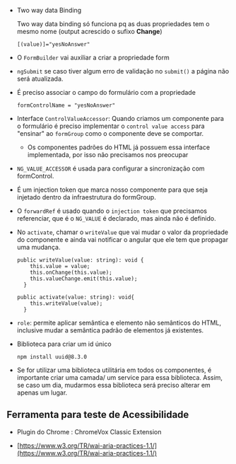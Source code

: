 - Two way data Binding

    Two way data binding só funciona pq as duas propriedades tem o mesmo nome (output  acrescido o sufixo **Change**)

    ```tsx
    [(value)]="yesNoAnswer"
    ```

- O `FormBuilder` vai auxiliar a criar a propriedade form
- `ngSubmit` se caso tiver algum erro de validação no `submit()` a página não será atualizada.
- É preciso associar o campo do formulário com a propriedade

    ```tsx
    formControlName = "yesNoAnswer"
    ```

- Interface `ControlValueAccessor`: Quando criamos um componente para o formulário é preciso implementar o `control value access` para "ensinar" ao `formGroup` como o componente deve se comportar.
    - Os componentes padrões do HTML já possuem essa interface implementada, por isso não precisamos nos preocupar
- `NG_VALUE_ACCESSOR` é usada para configurar a sincronização com formControl.
- É um injection token que marca nosso componente para que seja injetado dentro da infraestrutura do formGroup.
- O `forwardRef` é usado quando o `injection token` que precisamos referenciar, que é o `NG_VALUE` é declarado, mas ainda não é definido.
- No `activate`, chamar o `writeValue` que vai mudar o valor da propriedade do componente e ainda vai notificar o angular que ele tem que propagar uma mudança.

    ```tsx
    public writeValue(value: string): void {
        this.value = value;
        this.onChange(this.value);
        this.valueChange.emit(this.value);
      }
    ```

    ```tsx
    public activate(value: string): void{
        this.writeValue(value);
      }
    ```
- `role`: permite aplicar semântica e elemento não semânticos do HTML, inclusive mudar a semântica padrão de elementos já existentes.
- Biblioteca para criar um id único

    ```tsx
    npm install uuid@8.3.0
    ```

- Se for utilizar uma biblioteca utilitária em todos os componentes, é importante criar uma camada/ um  service para essa biblioteca. Assim, se caso um dia, mudarmos essa biblioteca será preciso alterar em apenas um lugar.


## Ferramenta para teste de Acessibilidade

- Plugin do Chrome : ChromeVox Classic Extension

- [https://www.w3.org/TR/wai-aria-practices-1.1/](https://www.w3.org/TR/wai-aria-practices-1.1/)
